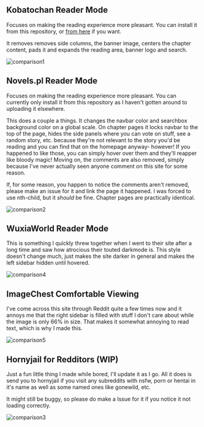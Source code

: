 ## Kobatochan Reader Mode

Focuses on making the reading experience more pleasant. You can install it from this repository, or [from here](https://userstyles.org/styles/185935/kobatochan-reader-mode) if you want.

It removes removes side columns, the banner image, centers the chapter content, pads it and expands the reading area, banner logo and search.

![comparison1](https://github.com/WidgetMidget/scripts-and-userstyles/blob/master/resources/kabotochan-reader-mode-comparison.png)

## Novels.pl Reader Mode

Focuses on making the reading experience more pleasant. You can currently only install it from this repository as I haven't gotten around to uploading it elsewhere.

This does a couple a things. It changes the navbar color and searchbox background color on a global scale. On chapter pages it locks navbar to the top of the page, hides the side panels where you can vote on stuff, see a random story, etc. because they're not relevant to the story you'd be reading and you can find that on the homepage anyway- however! If you happened to like those, you can simply hover over them and they'll reapper like bloody magic! Moving on, the comments are also removed, simply because I've never actually seen anyone comment on this site for some reason.

If, for some reason, you happen to notice the comments aren't removed, please make an issue for it and link the page it happened. I was forced to use nth-child, but it *should* be fine. Chapter pages are practically identical.

![comparison2](https://github.com/WidgetMidget/scripts-and-userstyles/blob/master/resources/novels_pl-reader-mode-comparison-v2.png)

## WuxiaWorld Reader Mode

This is something I quickly threw together when I went to their site after a long time and saw how atrocious their touted darkmode is. This style doesn't change much, just makes the site darker in general and makes the left sidebar hidden until hovered.

![comparison4](https://github.com/WidgetMidget/scripts-and-userstyles/blob/master/resources/wuxiaworld-reader-mode-comparison.png)

## ImageChest Comfortable Viewing

I've come across this site through Reddit quite a few times now and it annoys me that the right sidebar is filled with stuff I don't care about while the image is only 66% in size. That makes it somewhat annoying to read text, which is why I made this.

![comparison5](https://github.com/WidgetMidget/scripts-and-userstyles/blob/master/resources/imagechest-comparison_v2.png)

## Hornyjail for Redditors (WIP)

Just a fun little thing I made while bored, I'll update it as I go. All it does is send you to hornyjail if you visit any subreddits with nsfw, porn or hentai in it's name as well as some named ones like gonewild, etc.

It might still be buggy, so please do make a Issue for it if you notice it not loading correctly.

![comparison3](https://github.com/WidgetMidget/scripts-and-userstyles/blob/master/resources/hornyjail.png)
